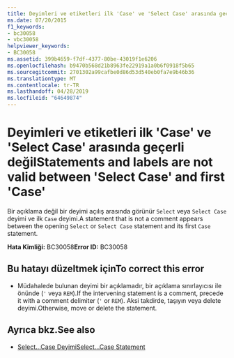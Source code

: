 ```yaml
---
title: Deyimleri ve etiketleri ilk 'Case' ve 'Select Case' arasında geçerli değil
ms.date: 07/20/2015
f1_keywords:
- bc30058
- vbc30058
helpviewer_keywords:
- BC30058
ms.assetid: 399b4659-f7df-4377-80be-43019f1e6206
ms.openlocfilehash: b9470b568d21b8963fe22919a1a0b6f0918f5b65
ms.sourcegitcommit: 2701302a99cafbe0d86d53d540eb0fa7e9b46b36
ms.translationtype: MT
ms.contentlocale: tr-TR
ms.lasthandoff: 04/28/2019
ms.locfileid: "64649874"
---
```

# <a name="statements-and-labels-are-not-valid-between-select-case-and-first-case"></a><span data-ttu-id="2d869-102">Deyimleri ve etiketleri ilk 'Case' ve 'Select Case' arasında geçerli değil</span><span class="sxs-lookup"><span data-stu-id="2d869-102">Statements and labels are not valid between 'Select Case' and first 'Case'</span></span>
<span data-ttu-id="2d869-103">Bir açıklama değil bir deyimi açılış arasında görünür `Select` veya `Select Case` deyimi ve ilk `Case` deyimi.</span><span class="sxs-lookup"><span data-stu-id="2d869-103">A statement that is not a comment appears between the opening `Select` or `Select Case` statement and its first `Case` statement.</span></span>  
  
 <span data-ttu-id="2d869-104">**Hata Kimliği:** BC30058</span><span class="sxs-lookup"><span data-stu-id="2d869-104">**Error ID:** BC30058</span></span>  
  
## <a name="to-correct-this-error"></a><span data-ttu-id="2d869-105">Bu hatayı düzeltmek için</span><span class="sxs-lookup"><span data-stu-id="2d869-105">To correct this error</span></span>  
  
- <span data-ttu-id="2d869-106">Müdahalede bulunan deyimi bir açıklamadır, bir açıklama sınırlayıcısı ile önünde (`'` veya `REM`).</span><span class="sxs-lookup"><span data-stu-id="2d869-106">If the intervening statement is a comment, precede it with a comment delimiter (`'` or `REM`).</span></span> <span data-ttu-id="2d869-107">Aksi takdirde, taşıyın veya delete deyimi.</span><span class="sxs-lookup"><span data-stu-id="2d869-107">Otherwise, move or delete the statement.</span></span>  
  
## <a name="see-also"></a><span data-ttu-id="2d869-108">Ayrıca bkz.</span><span class="sxs-lookup"><span data-stu-id="2d869-108">See also</span></span>

- [<span data-ttu-id="2d869-109">Select...Case Deyimi</span><span class="sxs-lookup"><span data-stu-id="2d869-109">Select...Case Statement</span></span>](../../visual-basic/language-reference/statements/select-case-statement.md)
